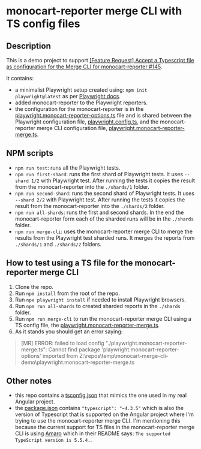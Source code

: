 # monocart-reporter merge CLI with TS config files

## Description

This is a demo project to support [[Feature Request] Accept a Typescript file as configuration for the Merge CLI for monocart-reporter
#145](https://github.com/cenfun/monocart-reporter/issues/145).

It contains:

- a minimalist Playwright setup created using: `npm init playwright@latest` as per [Playwright docs](https://playwright.dev/docs/intro).
- added monocart-reporter to the Playwright reporters.
- the configuration for the monocart-reporter is in the [playwright.monocart-reporter-options.ts](/playwright.monocart-reporter-options.ts) file and is shared between the Playwright configuration file, [playwright.config.ts](/playwright.config.ts), and the monocart-reporter merge CLI configuration file, [playwright.monocart-reporter-merge.ts](./playwright.monocart-reporter-merge.ts).

## NPM scripts

- `npm run test`: runs all the Playwright tests.
- `npm run first-shard`: runs the first shard of Playwright tests. It uses `--shard 1/2` with Playwright test. After running the tests it copies the result from the monocart-reporter into the `./shards/1` folder.
- `npm run second-shard`: runs the second shard of Playwright tests. It uses `--shard 2/2` with Playwright test. After running the tests it copies the result from the monocart-reporter into the `./shards/2` folder.
- `npm run all-shards`: runs the first and second shards. In the end the monocart-reporter form each of the sharded runs will be in the `./shards` folder.
- `npm run merge-cli`: uses the monocart-reporter merge CLI to merge the results from the Playwright test sharded runs. It merges the reports from `./shards/1` and `./shards/2` folders.

## How to test using a TS file for the monocart-reporter merge CLI

1) Clone the repo.
2) Run `npm install` from the root of the repo.
3) Run `npx playwright install` if needed to install Playwright browsers.
4) Run `npm run all-shards` to created sharded reports in the `./shards` folder.
5) Run `npm run merge-cli` to run the monocart-reporter merge CLI using a TS config file, the [playwright.monocart-reporter-merge.ts](playwright.monocart-reporter-merge.ts).
6) As it stands you should get an error saying:

> [MR] ERROR: failed to load config "./playwright.monocart-reporter-merge.ts": Cannot find package 'playwright.monocart-reporter-options' imported from Z:\repos\temp\monocart-merge-cli-demo\playwright.monocart-reporter-merge.ts

## Other notes

- this repo contains a [tsconfig.json](tsconfig.json) that mimics the one used in my real Angular project.
- the [package.json](/package.json) contains `"typescript": "~4.3.5"` which is also the version of Typescript that is supported on the Angular project where I'm trying to use the monocart-reporter merge CLI. I'm mentioning this because the current support for TS files in the monocart-reporter merge CLI is using [Amaro](https://github.com/nodejs/amaro) which in their README says: `The supported TypeScript version is 5.5.4.`.


